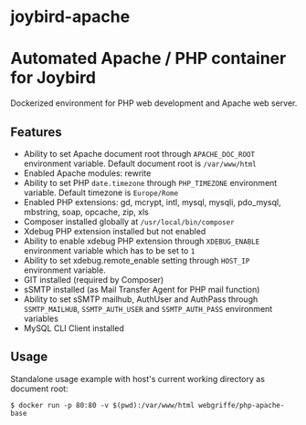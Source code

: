 # joybird-apache
Automated Apache / PHP container for Joybird
=====================================

Dockerized environment for PHP web development and Apache web server.

Features
--------

* Ability to set Apache document root through `APACHE_DOC_ROOT` environment variable. Default document root is `/var/www/html`
* Enabled Apache modules: rewrite
* Ability to set PHP `date.timezone` through `PHP_TIMEZONE` environment variable. Default timezone is `Europe/Rome`
* Enabled PHP extensions: gd, mcrypt, intl, mysql, mysqli, pdo_mysql, mbstring, soap, opcache, zip, xls
* Composer installed globally at `/usr/local/bin/composer`
* Xdebug PHP extension installed but not enabled
* Ability to enable xdebug PHP extension through `XDEBUG_ENABLE` environment variable which has to be set to `1`
* Ability to set xdebug.remote_enable setting through `HOST_IP` environment variable.
* GIT installed (required by Composer)
* sSMTP installed (as Mail Transfer Agent for PHP mail function)
* Ability to set sSMTP mailhub, AuthUser and AuthPass through `SSMTP_MAILHUB`, `SSMTP_AUTH_USER` and `SSMTP_AUTH_PASS` environment variables
* MySQL CLI Client installed

Usage
-----

Standalone usage example with host's current working directory as document root:

	$ docker run -p 80:80 -v $(pwd):/var/www/html webgriffe/php-apache-base

